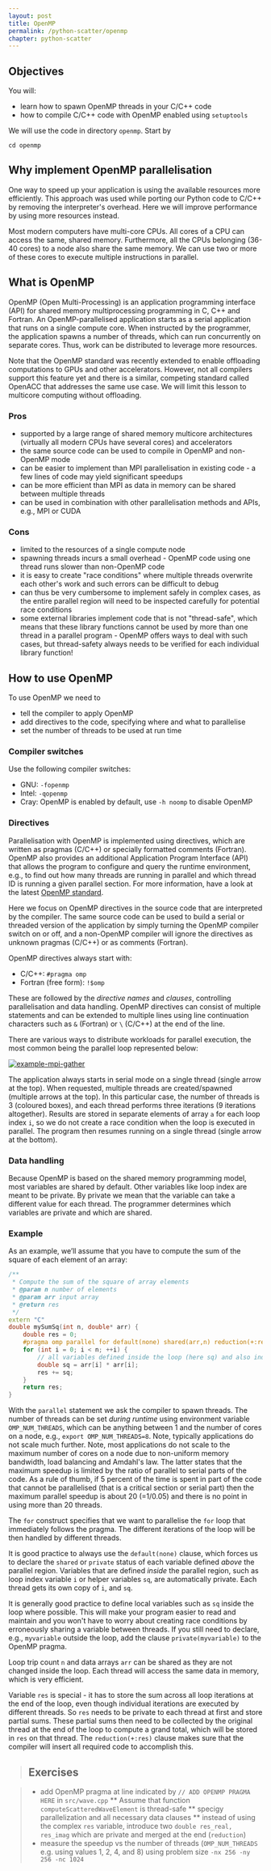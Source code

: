 ```yaml
---
layout: post
title: OpenMP
permalink: /python-scatter/openmp
chapter: python-scatter
---
```


## Objectives

You will:

* learn how to spawn OpenMP threads in your C/C++ code
* how to compile C/C++ code with OpenMP enabled using `setuptools`

We will use the code in directory `openmp`. Start by
```
cd openmp
```

## Why implement OpenMP parallelisation

One way to speed up your application is using the available resources more efficiently. This approach was used while porting our Python code to C/C++ by removing the interpreter's overhead. Here we will improve performance by using more resources instead.

Most modern computers have multi-core CPUs. All cores of a CPU can access the same, shared memory. Furthermore, all the CPUs belonging (36-40 cores) to a node also share the same memory. We can use two or more of these cores to execute multiple instructions in parallel.

## What is OpenMP

OpenMP (Open Multi-Processing) is an application programming interface (API) for shared memory multiprocessing programming in C, C++ and Fortran.  An OpenMP-parallelised application starts as a serial application that runs on a single compute core. When instructed by the programmer, the application spawns a number of threads, which can run concurrently on separate cores. Thus, work can be distributed to leverage more resources.

Note that the OpenMP standard was recently extended to enable offloading computations to GPUs and other accelerators. However, not all compilers support this feature yet and there is a similar, competing standard called OpenACC that addresses the same use case. We will limit this lesson to multicore computing without offloading.

### Pros

* supported by a large range of shared memory multicore architectures (virtually all modern CPUs have several cores) and accelerators
* the same source code can be used to compile in OpenMP and non-OpenMP mode
* can be easier to implement than MPI parallelisation in existing code - a few lines of code may yield significant speedups
* can be more efficient than MPI as data in memory can be shared between multiple threads
* can be used in combination with other parallelisation methods and APIs, e.g., MPI or CUDA

### Cons

* limited to the resources of a single compute node
* spawning threads incurs a small overhead - OpenMP code using one thread runs slower than non-OpenMP code
* it is easy to create "race conditions" where multiple threads overwrite each other's work and such errors can be difficult to debug
* can thus be very cumbersome to implement safely in complex cases, as the entire parallel region will need to be inspected carefully for potential race conditions
* some external libraries implement code that is not "thread-safe", which means that these library functions cannot be used by more than one thread in a parallel program - OpenMP offers ways to deal with such cases, but thread-safety always needs to be verified for each individual library function!

## How to use OpenMP

To use OpenMP we need to
* tell the compiler to apply OpenMP
* add directives to the code, specifying where and what to parallelise
* set the number of threads to be used at run time

### Compiler switches

Use the following compiler switches:
* GNU: `-fopenmp`
* Intel: `-qopenmp`
* Cray: OpenMP is enabled by default, use `-h noomp` to disable OpenMP

### Directives

Parallelisation with OpenMP is implemented using directives, which are written as pragmas (C/C++) or specially formatted comments (Fortran). OpenMP also provides an additional Application Program Interface (API) that allows the program to configure and query the runtime environment, e.g., to find out how many threads are running in parallel and which thread ID is running a given parallel section. For more information, have a look at the latest [OpenMP standard](https://www.openmp.org/wp-content/uploads/openmp-4.5.pdf).

Here we focus on OpenMP directives in the source code that are interpreted by the compiler. The same source code can be used to build a serial or threaded version of the application by simply turning the OpenMP compiler switch on or off, and a non-OpenMP compiler will ignore the directives as unknown pragmas (C/C++) or as comments (Fortran).

OpenMP directives always start with:
* C/C++: `#pragma omp`
* Fortran (free form): `!$omp`

These are followed by the _directive names_ and _clauses_, controlling parallelisation and data handling. OpenMP directives can consist of multiple statements and can be extended to multiple lines using line continuation characters such as `&` (Fortran) or `\` (C/C++) at the end of the line.

There are various ways to distribute workloads for parallel execution, the most common being the parallel loop represented below:

[![example-mpi-gather](images/example_omp_threads.png)](images/example_omp_threads.png)

The application always starts in serial mode on a single thread (single arrow at the top). When requested, multiple threads are created/spawned (multiple arrows at the top). In this particular case, the number of threads is 3 (coloured boxes), and each thread performs three iterations (9 iterations altogether). Results are stored in separate elements of array `a` for each loop index `i`, so we do not create a race condition when the loop is executed in parallel. The program then resumes running on a single thread (single arrow at the bottom).

### Data handling
Because OpenMP is based on the shared memory programming model, most variables are shared by default. Other variables like loop index are meant to be private. By private we mean that the variable can take a different value for each thread. The programmer determines which variables are private and which are shared.

### Example
As an example, we’ll assume that you have to compute the sum of the square of each element of an array:
```cpp
/**
 * Compute the sum of the square of array elements
 * @param n number of elements
 * @param arr input array
 * @return res
 */
extern "C"
double mySumSq(int n, double* arr) {
    double res = 0;
    #pragma omp parallel for default(none) shared(arr,n) reduction(+:res)
    for (int i = 0; i < n; ++i) {
        // all variables defined inside the loop (here sq) and also index i are private
        double sq = arr[i] * arr[i];
        res += sq;
    }
    return res;
}
```

With the `parallel` statement we ask the compiler to spawn threads. The number of threads can be set *during runtime* using environment variable `OMP_NUM_THREADS`, which can be anything between 1 and the number of cores on a node, e.g., `export OMP_NUM_THREADS=8`. Note, typically applications do not scale much further. 
Note, most applications do not scale to the maximum number of cores on a node due to non-uniform memory bandwidth, load balancing and Amdahl's law. The latter states that the maximum speedup is limited by the ratio of parallel to serial parts of the code. As a rule of thumb, if 5 percent of the time is spent in part of the code that cannot be parallelised (that is a critical section or serial part) then the maximum parallel speedup is about 20 (=1/0.05) and there is no point in using more than 20 threads.

The `for` construct specifies that we want to parallelise the `for` loop that immediately follows the pragma. The different iterations of the loop will be then handled by different threads.

It is good practice to always use the `default(none)` clause, which forces us to declare the `shared` or `private` status of each variable defined _above_ the parallel region. Variables that are defined _inside_ the parallel region, such as loop index variable `i` or helper variables `sq`, are automatically private. Each thread gets its own copy of `i`, and `sq`.

It is generally good practice to define local variables such as `sq` inside the loop where possible. This will make your program easier to read and maintain and you won't have to worry about creating race conditions by erroneously sharing a variable between threads. If you still need to declare, e.g., `myvariable` outside the loop, add the clause `private(myvariable)` to the OpenMP pragma.

Loop trip count `n` and data arrays `arr` can be shared as they are not changed inside the loop. Each thread will access the same data in memory, which is very efficient.

Variable `res` is special - it has to store the sum across all loop iterations at the end of the loop, even though individual iterations are executed by different threads. So `res` needs to be private to each thread at first and store partial sums. These partial sums then need to be collected by the original thread at the end of the loop to compute a grand total, which will be stored in `res` on that thread. The `reduction(+:res)` clause makes sure that the compiler will insert all required code to accomplish this.

> ## Exercises

> * add OpenMP pragma at line indicated by `// ADD OPENMP PRAGMA HERE` in `src/wave.cpp`
> ** Assume that function `computeScatteredWaveElement` is thread-safe
> ** specigy parallelization and all necessary data clauses
> ** instead of using the complex `res` variable, introduce two `double res_real, res_imag` which are private and merged at the end (`reduction`)
> * measure the speedup vs the number of threads (`OMP_NUM_THREADS` e.g. using values 1, 2, 4, and 8) using problem size `-nx 256 -ny 256 -nc 1024`
